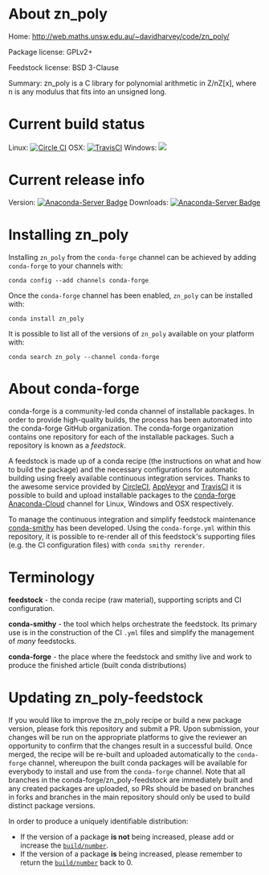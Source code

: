 About zn_poly
=============

Home: http://web.maths.unsw.edu.au/~davidharvey/code/zn_poly/

Package license: GPLv2+

Feedstock license: BSD 3-Clause

Summary: zn_poly is a C library for polynomial arithmetic in Z/nZ[x], where n is any modulus that fits into an unsigned long.



Current build status
====================

Linux: [![Circle CI](https://circleci.com/gh/conda-forge/zn_poly-feedstock.svg?style=shield)](https://circleci.com/gh/conda-forge/zn_poly-feedstock)
OSX: [![TravisCI](https://travis-ci.org/conda-forge/zn_poly-feedstock.svg?branch=master)](https://travis-ci.org/conda-forge/zn_poly-feedstock)
Windows: ![](https://cdn.rawgit.com/conda-forge/conda-smithy/90845bba35bec53edac7a16638aa4d77217a3713/conda_smithy/static/disabled.svg)

Current release info
====================
Version: [![Anaconda-Server Badge](https://anaconda.org/conda-forge/zn_poly/badges/version.svg)](https://anaconda.org/conda-forge/zn_poly)
Downloads: [![Anaconda-Server Badge](https://anaconda.org/conda-forge/zn_poly/badges/downloads.svg)](https://anaconda.org/conda-forge/zn_poly)

Installing zn_poly
==================

Installing `zn_poly` from the `conda-forge` channel can be achieved by adding `conda-forge` to your channels with:

```
conda config --add channels conda-forge
```

Once the `conda-forge` channel has been enabled, `zn_poly` can be installed with:

```
conda install zn_poly
```

It is possible to list all of the versions of `zn_poly` available on your platform with:

```
conda search zn_poly --channel conda-forge
```


About conda-forge
=================

conda-forge is a community-led conda channel of installable packages.
In order to provide high-quality builds, the process has been automated into the
conda-forge GitHub organization. The conda-forge organization contains one repository
for each of the installable packages. Such a repository is known as a *feedstock*.

A feedstock is made up of a conda recipe (the instructions on what and how to build
the package) and the necessary configurations for automatic building using freely
available continuous integration services. Thanks to the awesome service provided by
[CircleCI](https://circleci.com/), [AppVeyor](http://www.appveyor.com/)
and [TravisCI](https://travis-ci.org/) it is possible to build and upload installable
packages to the [conda-forge](https://anaconda.org/conda-forge)
[Anaconda-Cloud](http://docs.anaconda.org/) channel for Linux, Windows and OSX respectively.

To manage the continuous integration and simplify feedstock maintenance
[conda-smithy](http://github.com/conda-forge/conda-smithy) has been developed.
Using the ``conda-forge.yml`` within this repository, it is possible to re-render all of
this feedstock's supporting files (e.g. the CI configuration files) with ``conda smithy rerender``.


Terminology
===========

**feedstock** - the conda recipe (raw material), supporting scripts and CI configuration.

**conda-smithy** - the tool which helps orchestrate the feedstock.
                   Its primary use is in the construction of the CI ``.yml`` files
                   and simplify the management of *many* feedstocks.

**conda-forge** - the place where the feedstock and smithy live and work to
                  produce the finished article (built conda distributions)


Updating zn_poly-feedstock
==========================

If you would like to improve the zn_poly recipe or build a new
package version, please fork this repository and submit a PR. Upon submission,
your changes will be run on the appropriate platforms to give the reviewer an
opportunity to confirm that the changes result in a successful build. Once
merged, the recipe will be re-built and uploaded automatically to the
`conda-forge` channel, whereupon the built conda packages will be available for
everybody to install and use from the `conda-forge` channel.
Note that all branches in the conda-forge/zn_poly-feedstock are
immediately built and any created packages are uploaded, so PRs should be based
on branches in forks and branches in the main repository should only be used to
build distinct package versions.

In order to produce a uniquely identifiable distribution:
 * If the version of a package **is not** being increased, please add or increase
   the [``build/number``](http://conda.pydata.org/docs/building/meta-yaml.html#build-number-and-string).
 * If the version of a package **is** being increased, please remember to return
   the [``build/number``](http://conda.pydata.org/docs/building/meta-yaml.html#build-number-and-string)
   back to 0.
